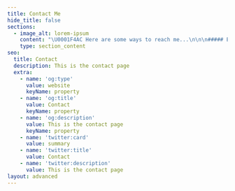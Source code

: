 ```yaml
---
title: Contact Me
hide_title: false
sections:
  - image_alt: lorem-ipsum
    content: "\U0001F4AC Here are some ways to reach me...\n\n\n##### Email: <elodie.kane@carleton.ca>\n\n##### LinkedIn: [elodie-kane](https://www.linkedin.com/in/elodie-kane/)\n\n##### GitHub: [elodiekane](https://github.com/elodiekane)\n"
    type: section_content
seo:
  title: Contact
  description: This is the contact page
  extra:
    - name: 'og:type'
      value: website
      keyName: property
    - name: 'og:title'
      value: Contact
      keyName: property
    - name: 'og:description'
      value: This is the contact page
      keyName: property
    - name: 'twitter:card'
      value: summary
    - name: 'twitter:title'
      value: Contact
    - name: 'twitter:description'
      value: This is the contact page
layout: advanced
---
```

